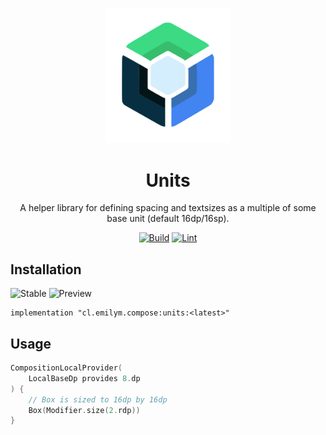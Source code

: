 <p align="center">
    <a href="https://github.com/TechlauncherFireApp/mobile" rel="noopener">
        <img width=200px src="https://raw.githubusercontent.com/ComposeComponents/.github/main/logo_transparent.png" ></img>
    </a>
    <h1 align="center">Units</h1>
    <p align="center">
        A helper library for defining spacing and textsizes as a multiple of some base unit (default 16dp/16sp).
    </p>
</p>

<div align="center">
    
[![Build](https://github.com/ComposeComponents/Units/actions/workflows/build.yml/badge.svg)](https://github.com/ComposeComponents/Units/actions/workflows/build.yml)
[![Lint](https://github.com/ComposeComponents/Units/actions/workflows/lint.yml/badge.svg)](https://github.com/ComposeComponents/Units/actions/workflows/lint.yml)

</div>

## Installation
![Stable](https://img.shields.io/github/v/release/ComposeComponents/Units?label=Stable)
![Preview](https://img.shields.io/github/v/release/ComposeComponents/Units?label=Preview&include_prereleases)

```
implementation "cl.emilym.compose:units:<latest>"
```

## Usage
```kotlin
CompositionLocalProvider(
    LocalBaseDp provides 8.dp
) {
    // Box is sized to 16dp by 16dp
    Box(Modifier.size(2.rdp))
}
```
